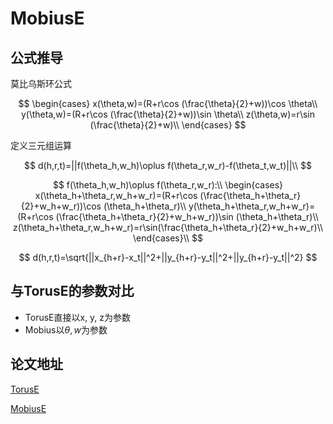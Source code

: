 # MobiusE

## 公式推导

莫比乌斯环公式

$$
\begin{cases}
x(\theta,w)=(R+r\cos (\frac{\theta}{2}+w))\cos \theta\\
y(\theta,w)=(R+r\cos (\frac{\theta}{2}+w))\sin \theta\\
z(\theta,w)=r\sin (\frac{\theta}{2}+w)\\
\end{cases}
$$

定义三元组运算

$$
d(h,r,t)=||f(\theta_h,w_h)\oplus f(\theta_r,w_r)-f(\theta_t,w_t)||\\
$$

$$
f(\theta_h,w_h)\oplus f(\theta_r,w_r):\\
\begin{cases}
x(\theta_h+\theta_r,w_h+w_r)=(R+r\cos (\frac{\theta_h+\theta_r}{2}+w_h+w_r))\cos (\theta_h+\theta_r)\\
y(\theta_h+\theta_r,w_h+w_r)=(R+r\cos (\frac{\theta_h+\theta_r}{2}+w_h+w_r))\sin (\theta_h+\theta_r)\\
z(\theta_h+\theta_r,w_h+w_r)=r\sin(\frac{\theta_h+\theta_r}{2}+w_h+w_r)\\
\end{cases}\\
$$

$$
d(h,r,t)=\sqrt{||x_{h+r}-x_t||^2+||y_{h+r}-y_t||^2+||y_{h+r}-y_t||^2}
$$

## 与TorusE的参数对比

- TorusE直接以x, y, z为参数
- Mobius以$\theta,w$为参数

## 论文地址

[TorusE](https://arxiv.org/pdf/1711.05435.pdf)

[MobiusE](https://arxiv.org/pdf/2101.02352.pdf)
